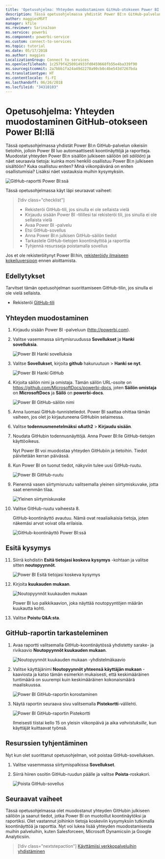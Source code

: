 ```yaml
---
title: 'Opetusohjelma: Yhteyden muodostaminen GitHub-otokseen Power BI:llä'
description: Tässä opetusohjelmassa yhdistät Power BI:n GitHub-palvelun oikeisiin tietoihin, jolloin Power BI luo automaattisesti koontinäyttöjä ja raportteja.
author: maggiesMSFT
manager: kfile
ms.reviewer: SarinaJoan
ms.service: powerbi
ms.component: powerbi-service
ms.custom: connect-to-services
ms.topic: tutorial
ms.date: 05/17/2018
ms.author: maggies
LocalizationGroup: Connect to services
ms.openlocfilehash: 1c2579f4250914933fd0459668fb55e4ba339f90
ms.sourcegitcommit: 2a7bbb1fa24a49d2278a90cb0c4be543d7267bda
ms.translationtype: HT
ms.contentlocale: fi-FI
ms.lasthandoff: 06/26/2018
ms.locfileid: "34310103"
---
```

# <a name="tutorial-connect-to-a-github-sample-with-power-bi"></a>Opetusohjelma: Yhteyden muodostaminen GitHub-otokseen Power BI:llä
Tässä opetusohjelmassa yhdistät Power BI:n GitHub-palvelun oikeisiin tietoihin, jolloin Power BI luo automaattisesti koontinäyttöjä ja raportteja. Muodostat yhteyden Power BI:n sisällön julkiseen säilöön (eli *säilöön*) ja näet seuraavia tietoja: kuinka moni henkilö osallistuu Power BI:n julkiseen sisältöön? Kuka osallistuu eniten? Minä viikonpäivänä on eniten osallistumisia? Lisäksi näet vastauksia muihin kysymyksiin. 

![GitHub-raportti Power BI:ssä](media/service-tutorial-connect-to-github/power-bi-github-app-tutorial-punch-card.png)

Tässä opetusohjelmassa käyt läpi seuraavat vaiheet:

> [!div class="checklist"]
> * Rekisteröi GitHub-tili, jos sinulla ei ole sellaista vielä 
> * Kirjaudu sisään Power BI -tilillesi tai rekisteröi tili, jos sinulla ei ole sellaista vielä
> * Avaa Power BI -palvelu
> * Etsi GitHub-sovellus
> * Anna Power BI:n julkisen GitHub-säilön tiedot
> * Tarkastele GitHub-tietojen koontinäyttöä ja raporttia
> * Tyhjennä resursseja poistamalla sovellus

Jos et ole rekisteröitynyt Power BI:hin, [rekisteröidy ilmaiseen kokeiluversioon](https://app.powerbi.com/signupredirect?pbi_source=web) ennen aloittamista.

## <a name="prerequisites"></a>Edellytykset

Tarvitset tämän opetusohjelman suorittamiseen GitHub-tilin, jos sinulla ei ole vielä sellaista. 

- Rekisteröi [GitHub-tili](https://docs.microsoft.com/contribute/get-started-setup-github)


## <a name="how-to-connect"></a>Yhteyden muodostaminen
1. Kirjaudu sisään Power BI -palveluun (http://powerbi.com). 
2. Valitse vasemmassa siirtymisruudussa **Sovellukset** ja **Hanki sovelluksia**.
   
   ![Power BI Hanki sovelluksia](media/service-tutorial-connect-to-github/power-bi-github-app-tutorial.png) 

3. Valitse **Sovellukset**, kirjoita **github** hakuruutuun > **Hanki se nyt**.
   
   ![Power BI Hanki GitHub](media/service-tutorial-connect-to-github/power-bi-github-app-tutorial-get-it-now.png) 

4. Kirjoita säilön nimi ja omistaja. Tämän säilön URL-osoite on https://github.com/MicrosoftDocs/powerbi-docs, joten **Säilön omistaja** on **MicrosoftDocs** ja **Säilö** on **powerbi-docs**. 
   
    ![Power BI GitHub-säilön nimi](media/service-tutorial-connect-to-github/power-bi-github-app-tutorial-repo-name.png)

5. Anna luomasi GitHub-tunnistetiedot. Power BI saattaa ohittaa tämän vaiheen, jos olet jo kirjautuneena GitHubiin selaimessa. 

6. Valitse **todennusmenetelmäksi** **oAuth2** \> **Kirjaudu sisään**.

7. Noudata GitHubin todennusnäyttöjä. Anna Power BI:lle GitHub-tietojen käyttöoikeus.
   
   Nyt Power BI voi muodostaa yhteyden GitHubiin ja tietoihin.  Tiedot päivitetään kerran päivässä.

8. Kun Power BI on tuonut tiedot, näkyviin tulee uusi GitHub-ruutu. 
 
   ![Power BI GitHub-ruutu](media/service-tutorial-connect-to-github/power-bi-github-app-tutorial-tile.png) 

8. Pienennä vasen siirtymisruutu valitsemalla yleinen siirtymiskuvake, jotta saat enemmän tilaa.

    ![Yleinen siirtymiskuvake](media/service-tutorial-connect-to-github/power-bi-global-navigation-icon.png)

10. Valitse GitHub-ruutu vaiheesta 8. 
    
    GitHub-koontinäyttö avautuu. Nämä ovat reaaliaikaisia tietoja, joten näkemäsi arvot voivat olla erilaisia.

    ![GitHub-koontinäyttö Power BI:ssä](media/service-tutorial-connect-to-github/power-bi-github-app-tutorial-dashboard.png)

    

## <a name="ask-a-question"></a>Esitä kysymys

11. Siirrä kohdistin **Esitä tietojasi koskeva kysymys** -kohtaan ja valitse sitten **noutopyynnöt**. 

    ![Power BI Esitä tietojasi koskeva kysymys](media/service-tutorial-connect-to-github/power-bi-github-app-tutorial-ask-question.png)

12. Kirjoita **kuukauden mukaan**.
 
    ![Noutopyynnöt kuukauden mukaan](media/service-tutorial-connect-to-github/power-bi-github-app-tutorial-ask-question-by-month.png)

     Power BI luo palkkikaavion, joka näyttää noutopyyntöjen määrän kuukautta kohti.

13. Valitse **Poistu Q&A:sta**.

## <a name="view-the-github-report"></a>GitHub-raportin tarkasteleminen 

1. Avaa raportti valitsemalla GitHub-koontinäytössä yhdistetty sarake- ja rivikaavio **Noutopyynnöt kuukauden mukaan**.

    ![Noutopyynnöt kuukauden mukaan -yhdistelmäkaavio](media/service-tutorial-connect-to-github/power-bi-github-app-tutorial-pull-requests-combo-chart.png)

2. Valitse käyttäjänimi **Noutopyynnöt yhteensä käyttäjän mukaan** -kaaviosta ja katso tämän esimerkin mukaisesti, että keskimääräinen tuntimäärä on suurempi kuin keskimääräinen kokonaismäärä maaliskuussa.

    ![Power BI GitHub-raportin korostaminen](media/service-tutorial-connect-to-github/power-bi-github-app-tutorial-report-highlight.png)

3. Näytä raportin seuraava sivu valitsemalla **Pistekortti**-välilehti. 
 
    ![Power BI GitHub-raportin Pistekortti](media/service-tutorial-connect-to-github/power-bi-github-app-tutorial-tues-3pm.png)

    Ilmeisesti tiistai kello 15 on yleisin viikonpäivä ja aika *vahvistuksille*, kun käyttäjät kuittaavat työnsä.

## <a name="clean-up-resources"></a>Resurssien tyhjentäminen

Nyt kun olet suorittanut opetusohjelman, voit poistaa GitHub-sovelluksen. 

1. Valitse vasemmassa siirtymispalkissa **Sovellukset**.
2. Siirrä hiiren osoitin GitHub-ruudun päälle ja valitse **Poista**-roskakori.

    ![Poista GitHub-sovellus](media/service-tutorial-connect-to-github/power-bi-github-app-tutorial-delete.png)

## <a name="next-steps"></a>Seuraavat vaiheet

Tässä opetusohjelmassa olet muodostanut yhteyden GitHubin julkiseen säilöön ja saanut tiedot, jotka Power BI on muotoillut koontinäytöksi ja raportiksi. Olet vastannut joihinkin tietoja koskeviin kysymyksiin tutkimalla koontinäyttöä ja raporttia. Nyt voi lukea lisää yhteyden muodostamisesta muihin palveluihin, kuten Salesforceen, Microsoft Dynamicsiin ja Google Analyticsiin. 
 
> [!div class="nextstepaction"]
> [Käyttämiisi verkkopalveluihin yhdistäminen](./service-connect-to-services.md)


